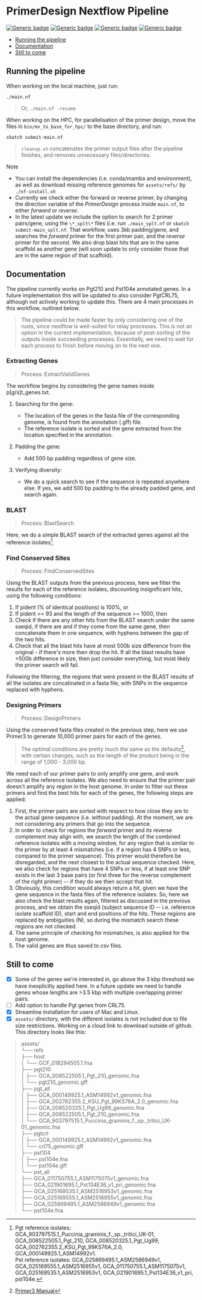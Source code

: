 # PrimerDesign Nextflow Pipeline
[![Generic badge](https://img.shields.io/badge/Requires-nextflow-<COLOR>.svg)](https://www.nextflow.io/)
[![Generic badge](https://img.shields.io/badge/Requires-primer3-<COLOR>.svg)](https://anaconda.org/bioconda/primer3-py)
[![Generic badge](https://img.shields.io/badge/Requires-clustalw-<COLOR>.svg)](https://anaconda.org/bioconda/clustalw)
[![Generic badge](https://img.shields.io/badge/Requires-BLAST+-<COLOR>.svg)](https://anaconda.org/bioconda/blast)


- [Running the pipeline](#running-the-pipeline)  
- [Documentation](#documentation)  
- [Still to come](#still-to-come)  

## Running the pipeline

When working on the local machine, just run:
```
./main.nf
```
> Or, `./main.nf -resume`

When working on the HPC, for parallelisation of the primer design, move the files in `bin/mv_to_base_for_hpc/` to the base directory, and run:
```
sbatch submit-main.nf
```
> `cleanup.sh` concatenates the primer output files after the pipeline finishes, and removes unnecessary files/directories.

> [!NOTE]
> - You can install the dependencies (i.e. conda/mamba and environment), as well as download missing reference genomes for `assets/refs/` by `./nf-install.sh`
> - Currently we check either the forward or reverse primer, by changing the direction variable of the _PrimerDesign_ process inside `main.nf`, to either _forward_ or _reverse_.
> - In the latest update we include the option to search for 2 primer pairs/gene, using the `\*_splt\*` files (i.e. run `./main_splt.nf` or `sbatch submit-main_splt.nf`. That workflow, uses 3kb padding/gene, and searches the _forward_ primer for the first primer pair, and the _reverse_ primer for the second. We also drop blast hits that are in the same scaffold as another gene (will soon update to only consider those that are in the same region of that scaffold).

## Documentation

The pipeline currently works on Pgt210 and Pst104e annotated genes. In a future implementation this will be updated to also consider PgtCRL75, although not actively working to update this.
There are 4 main processes in this workflow, outlined below.
  > The pipeline could be made faster by only considering one of the rusts, since nextflow is well-suited for relay processes.
  > This is not an option in the current implementation, because of post-sorting of the outputs inside succeeding processes.
  > Essentially, we need to wait for each process to finish before moving on to the next one.

### Extracting Genes
> Process: ExtractValidGenes

The workflow begins by considering the gene names inside p[g/s]t_genes.txt.

1. Searching for the gene:
    - The location of the genes in the fasta file of the corresponding genome, is found from the annotation (.gff) file.
    - The reference isolate is sorted and the gene extracted from the location specified in the annotation.

2. Padding the gene:
   - Add 500 bp padding regardless of gene size.

3. Verifying diversity:
   - We do a quick search to see if the sequence is repeated anywhere else. If yes, we add 500 bp padding to the already padded gene, and search again.
  
### BLAST
> Process: BlastSearch

Here, we do a simple BLAST search of the extracted genes against all the reference isolates[^1].

### Find Conserved Sites
> Process: FindConservedSites

Using the BLAST outputs from the previous process, here we filter the results for each of the reference isolates,
discounting insignificant hits, using the following conditions:
1. If pident (% of identical positions) is 100%, or
2. If pident >= 93 and the length of the sequence >= 1000, then
3. Check if there are any other hits from the BLAST search under the same sseqid, if there are and if they come from the same gene, then concatenate them in one sequence, with hyphens between the gap of the two hits.
4. Check that all the blast hits have at most 500b size difference from the original - if there's more then drop the hit. If all the blast results have >500b difference in size, then just consider everything, but most likely the primer search will fail.

Following the filtering, the regions that were present in the BLAST results of all the isolates are concatinated in a fasta file, with SNPs in the sequence replaced with hyphens.

### Designing Primers
> Process: DesignPrimers

Using the conserved fasta files created in the previous step, here we use Primer3 to generate 10,000 primer pairs for each of the genes.
> The optimal conditions are pretty much the same as the defaults[^2], with certain changes, such as the length of the product being in the range of 1,000 - 3,000 bp.

We need each of our primer pairs to only amplify one gene, and work across all the reference isolates. We also need to ensure that the primer pair doesn't amplify any region in the host genome.
In order to filter out these primers and find the best hits for each of the genes, the following steps are applied:
1. First, the primer pairs are sorted with respect to how close they are to the actual gene sequence (i.e. without padding). At the moment, we are not considering any primers that go into the sequence.
2. In order to check for regions the _forward_ primer and its reverse complement may align with, we search the length of the combined reference isolates with a moving window, for any region that is similar to the primer by at least 4 mismatches (i.e. if a region has 4 SNPs or less, compared to the primer sequence). This primer would therefore be disregarded, and the next closest to the actual sequence checked. Here, we also check for regions that have 4 SNPs or less, if at least one SNP exists in the last 3 base pairs (or first three for the reverse complement of the right primer) -- if they do we then accept that hit.
3. Obviously, this condition would always return a hit, given we have the gene sequence in the fasta files of the reference isolates. So, here we also check the blast results again, filtered as discussed in the previous process, and we obtain the sseqid (subject sequence ID -- i.e. reference isolate scaffold ID), start and end positions of the hits. These regions are replaced by ambiguities (N), so during the mismatch search these regions are not checked.
4. The same principle of checking for mismatches, is also applied for the host genome.
5. The valid genes are thus saved to csv files.

## Still to come
- [X] Some of the genes we're interested in, go above the 3 kbp threshold we have inexplicitly applied here. In a future update we need to handle genes whose lengths are >3.5 kbp with multiple overlapping primer pairs.
- [ ] Add option to handle Pgt genes from CRL75.
- [X] Streamline installation for users of Mac and Linux.
- [X] `assets/` directory, with the different isolates is not included due to file size restrictions. Working on a cloud link to download outside of github. This directory looks like this:
> assets/  
> └── refs  
>     ├── host  
>     │   └── GCF_018294505.1.fna  
>     ├── pgt210  
>     │   ├── GCA_008522505.1_Pgt_210_genomic.fna  
>     │   └── pgt210_genomic.gff  
>     ├── pgt_all  
>     │   ├── GCA_000149925.1_ASM14992v1_genomic.fna  
>     │   ├── GCA_002762355.2_KSU_Pgt_99KS76A_2.0_genomic.fna  
>     │   ├── GCA_008520325.1_Pgt_Ug99_genomic.fna  
>     │   ├── GCA_008522505.1_Pgt_210_genomic.fna  
>     │   └── GCA_903797515.1_Puccinia_graminis_f._sp._tritici_UK-01_genomic.fna  
>     ├── pgtcrl  
>     │   ├── GCA_000149925.1_ASM14992v1_genomic.fna  
>     │   └── crl75_genomic.gff  
>     ├── pst104  
>     │   ├── pst104e.fna  
>     │   └── pst104e.gff  
>     └── pst_all  
>         ├── GCA_011750755.1_ASM1175075v1_genomic.fna  
>         ├── GCA_021901695.1_Pst134E36_v1_pri_genomic.fna  
>         ├── GCA_025169535.1_ASM2516953v1_genomic.fna  
>         ├── GCA_025169555.1_ASM2516955v1_genomic.fna  
>         ├── GCA_025869495.1_ASM2586949v1_genomic.fna  
>         └── pst104e.fna  


[^1]: Pgt reference isolates: GCA_903797515.1_Puccinia_graminis_f._sp._tritici_UK-01, GCA_008522505.1_Pgt_210, GCA_008520325.1_Pgt_Ug99, GCA_002762355.2_KSU_Pgt_99KS76A_2.0, GCA_000149925.1_ASM14992v1.  
Pst reference isolates: GCA_025869495.1_ASM2586949v1, GCA_025169555.1_ASM2516955v1, GCA_011750755.1_ASM1175075v1, GCA_025169535.1_ASM2516953v1, GCA_021901695.1_Pst134E36_v1_pri, pst104e.
[^2]: [Primer3 Manual](https://primer3.org/manual.html)
